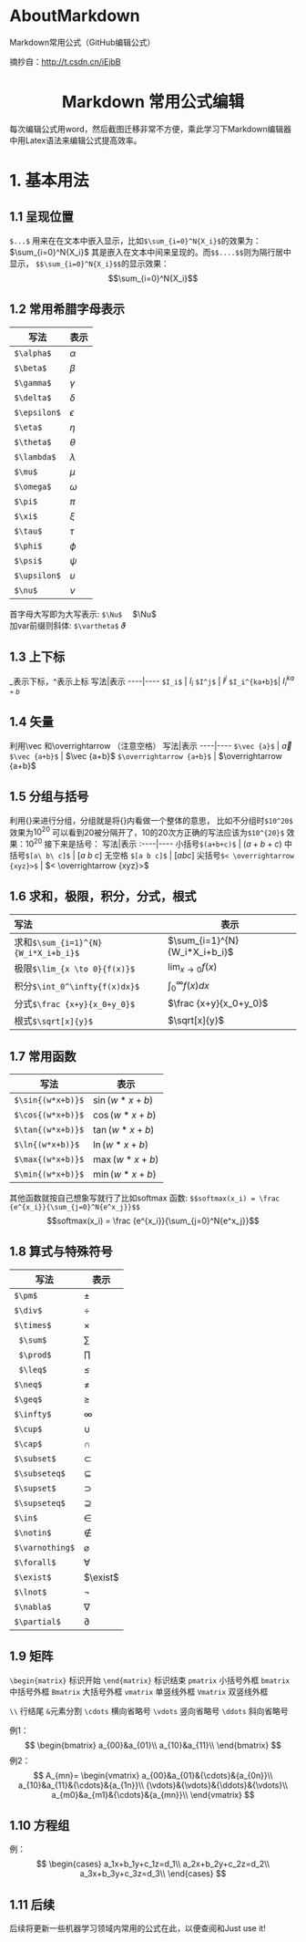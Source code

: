 # AboutMarkdown
Markdown常用公式（GitHub编辑公式）

摘抄自：http://t.csdn.cn/iEjbB

# <center>Markdown 常用公式编辑</center>
每次编辑公式用word，然后截图迁移非常不方便，乘此学习下Markdown编辑器中用Latex语法来编辑公式提高效率。
# 1.  基本用法
## 1.1 呈现位置
`$...$` 用来在在文本中嵌入显示，比如`$\sum_{i=0}^N{X_i}$`的效果为： $\sum_{i=0}^N{X_i}$ 其是嵌入在文本中间来呈现的。而`$$....$$`则为隔行居中显示， `$$\sum_{i=0}^N{X_i}$$`的显示效果：$$\sum_{i=0}^N{X_i}$$

## 1.2 常用希腊字母表示
写法 | 表示
-------|-------
`$\alpha$`  |  $\alpha$    
`$\beta$`    |  $\beta$
`$\gamma$`| $\gamma$
`$\delta$`     |$\delta$
`$\epsilon$`  |$\epsilon$
`$\eta$`        |$\eta$
`$\theta$`     |$\theta$
`$\lambda$` |$\lambda$
`$\mu$`       |$\mu$
`$\omega$` |$\omega$
`$\pi$`        |$\pi$
`$\xi$`       | $\xi$
`$\tau$`    |  $\tau$
`$\phi$`    | $\phi$
`$\psi$`    | $\psi$
`$\upsilon$`|  $\upsilon$
`$\nu$`     |$\nu$


首字母大写即为大写表示:     `$\Nu$  ` $\Nu$  
加var前缀则斜体:   `$\vartheta$` $\vartheta$ 

## 1.3 上下标
_表示下标，^表示上标
写法|表示
----|----
`$I_i$` |  $I_i$ 
`$I^j$` |  $I^j$
`$I_i^{ka+b}$`| $I_i^{ka+b}$

## 1.4 矢量
利用\vec  和\overrightarrow （注意空格）
写法|表示
----|----
`$\vec {a}$` | $\vec {a}$
`$\vec {a+b}$` | $\vec {a+b}$
`$\overrightarrow {a+b}$` | $\overrightarrow {a+b}$

## 1.5 分组与括号
利用{}来进行分组，分组就是将{}内看做一个整体的意思， 比如不分组时`$10^20$` 效果为$10^20$
可以看到20被分隔开了，10的20次方正确的写法应该为`$10^{20}$`    效果：$10^{20}$
接下来是括号：
写法|表示
:----|----
小括号`$(a+b+c)$` |   $(a+b+c)$
中括号`$[a\ b\ c]$` |   $[a\ b\ c]$
无空格 `$[a b c]$` |   $[a b c]$
尖括号`$< \overrightarrow {xyz}>$` | $< \overrightarrow {xyz}>$

## 1.6   求和，极限，积分，分式，根式
写法|表示
:----|----
求和`$\sum_{i=1}^{N}{W_i*X_i+b_i}$`  |  $\sum_{i=1}^{N}{W_i*X_i+b_i}$
极限`$\lim_{x \to 0}{f(x)}$`|  $\lim_{x \to 0}{f(x)}$
积分`$\int_0^\infty{f(x)dx}$`| $\int_0^\infty{f(x)dx}$
分式`$\frac {x+y}{x_0+y_0}$`| $\frac {x+y}{x_0+y_0}$
根式`$\sqrt[x]{y}$` | $\sqrt[x]{y}$  

## 1.7  常用函数
写法|表示
----|----
`$\sin{(w*x+b)}$`   |    $\sin{(w*x+b)}$
`$\cos{(w*x+b)}$`   |    $\cos{(w*x+b)}$
`$\tan{(w*x+b)}$`   |    $\tan{(w*x+b)}$
`$\ln{(w*x+b)}$`   |    $\ln{(w*x+b)}$
`$\max{(w*x+b)}$`   |    $\max{(w*x+b)}$
`$\min{(w*x+b)}$`   |    $\min{(w*x+b)}$

其他函数就按自己想象写就行了比如softmax 函数:
`$$softmax(x_i) = \frac {e^{x_i}}{\sum_{j=0}^N{e^x_j}}$$`
$$softmax(x_i) = \frac {e^{x_i}}{\sum_{j=0}^N{e^x_j}}$$

##  1.8  算式与特殊符号
写法|表示
----|----
`$\pm$`| $\pm$
`$\div$`| $\div$
`$\times$`| $\times$
` $\sum$`| $\sum$
` $\prod$`| $\prod$
` $\leq$`| $\leq$
`$\neq$`| $\neq$
`$\geq$`| $\geq$
`$\infty$`|$\infty$
`$\cup$`|  $\cup$
`$\cap$`| $\cap$
`$\subset$`| $\subset$
`$\subseteq$`| $\subseteq$
`$\supset$`| $\supset$
`$\supseteq$`| $\supseteq$
`$\in$`| $\in$
`$\notin$`| $\notin$
`$\varnothing$`| $\varnothing$
`$\forall$`| $\forall$
`$\exist$`| $\exist$
`$\lnot$`| $\lnot$
`$\nabla$`| $\nabla$
`$\partial$`|$\partial$

## 1.9  矩阵
`\begin{matrix}` 标识开始
`\end{matrix}`   标识结束
`pmatrix` 小括号外框
`bmatrix` 中括号外框
`Bmatrix` 大括号外框
`vmatrix` 单竖线外框
`Vmatrix` 双竖线外框

`\\` 行结尾
`&`元素分割
`\cdots` 横向省略号
`\vdots` 竖向省略号
`\ddots` 斜向省略号

例1：
$$
\begin{bmatrix}
a_{00}&a_{01}\\
a_{10}&a_{11}\\
\end{bmatrix}
$$
例2：
$$
A_{mn}=
\begin{vmatrix}
a_{00}&a_{01}&{\cdots}&{a_{0n}}\\
a_{10}&a_{11}&{\cdots}&{a_{1n}}\\
{\vdots}&{\vdots}&{\ddots}&{\vdots}\\
a_{m0}&a_{m1}&{\cdots}&{a_{mn}}\\
\end{vmatrix}
$$
## 1.10  方程组
例：
$$
\begin{cases}
a_1x+b_1y+c_1z=d_1\\
a_2x+b_2y+c_2z=d_2\\
a_3x+b_3y+c_3z=d_3\\
\end{cases}
$$

## 1.11 后续
后续将更新一些机器学习领域内常用的公式在此，以便查阅和Just use it!









